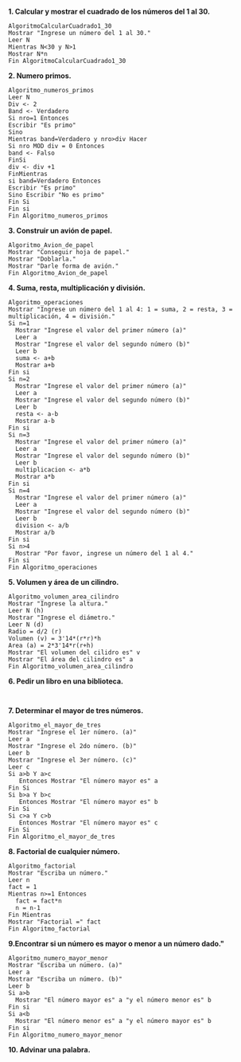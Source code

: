 **1. Calcular y mostrar el cuadrado de los números del 1 al 30.**
```
AlgoritmoCalcularCuadrado1_30
Mostrar "Ingrese un número del 1 al 30."
Leer N
Mientras N<30 y N>1 
Mostrar N*n
Fin AlgoritmoCalcularCuadrado1_30
````

**2. Numero primos.**
````
Algoritmo_numeros_primos
Leer N
Div <- 2
Band <- Verdadero
Si nro=1 Entonces
Escribir "Es primo"
Sino
Mientras band=Verdadero y nro>div Hacer
Si nro MOD div = 0 Entonces
band <- Falso
FinSi
div <- div +1
FinMientras
si band=Verdadero Entonces
Escribir "Es primo"
Sino Escribir "No es primo"
Fin Si
Fin si
Fin Algoritmo_numeros_primos
````

**3. Construir un avión de papel.**
````
Algoritmo_Avion_de_papel
Mostrar "Conseguir hoja de papel."
Mostrar "Doblarla."
Mostrar "Darle forma de avión."
Fin Algoritmo_Avion_de_papel
````

**4. Suma, resta, multiplicación y división.**
````
Algoritmo_operaciones
Mostrar "Ingrese un número del 1 al 4: 1 = suma, 2 = resta, 3 = multiplicación, 4 = división."
Si n=1
  Mostrar "Ingrese el valor del primer número (a)"
  Leer a
  Mostrar "Ingrese el valor del segundo número (b)"
  Leer b
  suma <- a+b
  Mostrar a+b
Fin si
Si n=2
  Mostrar "Ingrese el valor del primer número (a)"
  Leer a
  Mostrar "Ingrese el valor del segundo número (b)"
  Leer b
  resta <- a-b
  Mostrar a-b
Fin si
Si n=3
  Mostrar "Ingrese el valor del primer número (a)"
  Leer a
  Mostrar "Ingrese el valor del segundo número (b)"
  Leer b
  multiplicacion <- a*b
  Mostrar a*b
Fin si
Si n=4
  Mostrar "Ingrese el valor del primer número (a)"
  Leer a
  Mostrar "Ingrese el valor del segundo número (b)"
  Leer b
  division <- a/b
  Mostrar a/b
Fin si
Si n>4
  Mostrar "Por favor, ingrese un número del 1 al 4."
Fin si
Fin Algoritmo_operaciones
````
**5. Volumen y área de un cilindro.**
````
Algoritmo_volumen_area_cilindro
Mostrar "Ingrese la altura."
Leer N (h)
Mostrar "Ingrese el diámetro."
Leer N (d)
Radio = d/2 (r)
Volumen (v) = 3'14*(r*r)*h
Area (a) = 2*3'14*r(r+h)
Mostrar "El volumen del cilidro es" v
Mostrar "El área del cilindro es" a 
Fin Algoritmo_volumen_area_cilindro
````
**6. Pedir un libro en una biblioteca.**
````


````
**7. Determinar el mayor de tres números.**
````
Algoritmo_el_mayor_de_tres
Mostrar "Ingrese el 1er número. (a)"
Leer a
Mostrar "Ingrese el 2do número. (b)"
Leer b
Mostrar "Ingrese el 3er número. (c)"
Leer c
Si a>b Y a>c
   Entonces Mostrar "El número mayor es" a
Fin Si   
Si b>a Y b>c
   Entonces Mostrar "El número mayor es" b
Fin Si   
Si c>a Y c>b
   Entonces Mostrar "El número mayor es" c
Fin Si   
Fin Algoritmo_el_mayor_de_tres
````
**8. Factorial de cualquier número.**
````
Algoritmo_factorial
Mostrar "Escriba un número."
Leer n
fact = 1
Mientras n>=1 Entonces
  fact = fact*n
  n = n-1
Fin Mientras
Mostrar "Factorial =" fact
Fin Algoritmo_factorial
````
**9.Encontrar si un número es mayor o menor a un número dado."**
````
Algoritmo_numero_mayor_menor
Mostrar "Escriba un número. (a)"
Leer a
Mostrar "Escriba un número. (b)"
Leer b
Si a>b
  Mostrar "El número mayor es" a "y el número menor es" b
Fin si
Si a<b
  Mostrar "El número menor es" a "y el número mayor es" b
Fin si
Fin Algoritmo_numero_mayor_menor
````
**10. Advinar una palabra.**
````


````

